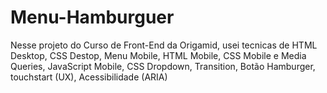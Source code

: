 # Menu-Hamburguer
Nesse projeto do Curso de Front-End da Origamid, usei tecnicas de HTML Desktop, CSS Destop, Menu Mobile, HTML Mobile, CSS Mobile e Media Queries, JavaScript Mobile, CSS Dropdown, Transition, Botão Hamburger, touchstart (UX), Acessibilidade (ARIA)
